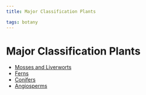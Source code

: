 ```yaml
---
title: Major Classification Plants

tags: botany 
---
```


# Major Classification Plants
- [Mosses and Liverworts](Mosses%20and%20Liverworts.md.md)
- [Ferns](Ferns.md.md)
- [Conifers](Conifers.md.md)
- [Angiosperms](Angiosperms.md.md)